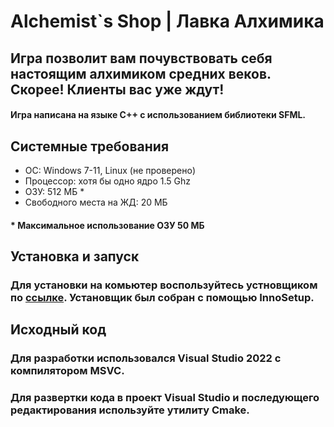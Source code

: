 # Alchemist`s Shop | Лавка Алхимика
## Игра позволит вам почувствовать себя настоящим алхимиком средних веков. Скорее! Клиенты вас уже ждут!
#### Игра написана на языке С++ с использованием библиотеки SFML.

## **Системные требования**
+ OC: Windows 7-11, Linux (не проверено)
+ Процессор: хотя бы одно ядро 1.5 Ghz
+ ОЗУ: 512 МБ *
+ Свободного места на ЖД: 20 МБ

#### * Максимальное использование ОЗУ 50 МБ

## **Установка и запуск**
### Для установки на комьютер воспользуйтесь устновщиком по [ссылке](https://github.com/AliceZed8/some_engine/raw/main/Alchemists_Shop_setup.exe). Установщик был собран с помощью InnoSetup.

## **Исходный код**
### Для разработки использовался Visual Studio 2022 с компилятором MSVC.
### Для развертки кода в проект Visual Studio и последующего редактирования используйте утилиту  Cmake.